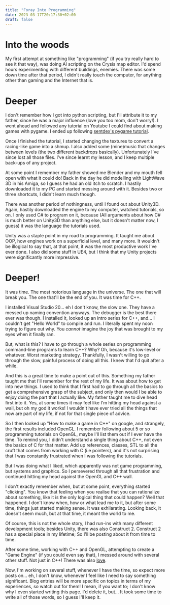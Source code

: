 ```yaml
---
title: "Foray Into Programming"
date: 2023-03-17T20:17:30+02:00
draft: false
---
```


# Into the woods

My first attempt at something like "programming" (if you try really hard to see it that way), was doing AI scripting on the Crysis map editor. I'd spend hours experimenting with different buildings, enemies. There was some down time after that period, I didn't really touch the computer, for anything other than gaming and the Internet that is.

# Deeper

I don't remember how I got into python scripting, but I'll attribute it to my father, since he was a major influence (love you too mom, don't worry!). I went ahead and followed any tutorial on Youtube I could find about making games with pygame. I ended up following [sentdex's pygame tutorial](https://www.youtube.com/watch?v=ujOTNg17LjI).

Once I finished the tutorial, I started changing the textures to convert a racing-like game into a shmup. I also added some (mine)music that changes between levels (the two different backdrops basically). Unfortunately I've since lost all those files. I've since learnt my lesson, and I keep multiple back-ups of any project.

At some point I remember my father showed me Blender and my mouth fell open with what it could do! Back in the day he did modelling with LightWave 3D in his Amiga, so I guess he had an old itch to scratch. I hastily downloaded it to my PC and started messing around with it. Besides two or three shortcuts, I didn't learn much though.

There was another period of nothingness, until I found out about Unity3D. Again, hastily downloaded the engine to my computer, watched tutorials, so on. I only used C# to program on it, because (All arguments about how C# is much better on Unity3D than anything else, but it doesn't matter now, I guess) it was the language the tutorials used.

Unity was a staple point in my road to programming. It taught me about OOP, how engines work on a superficial level, and many more. It wouldn't be illogical to say that, at that point, it was the most productive work I've ever done. I also did some stuff in UE4, but I think that my Unity projects were significantly more impressive.

# Deeper!

It was time. The most notorious language in the universe. The one that will break you. The one that'll be the end of you. It was time for C++.

I installed Visual Studio 20... eh I don't know, the slow one. They have a messed up naming convention anyways. The debugger is the best there ever was though. I installed it, looked up an intro series for C++, and... I couldn't get "Hello World" to compile and run. I literally spent my noon trying to figure out why. You _cannot_ imagine the joy that was brought to my eyes when it finally ran.

But, what is this? I have to go through a whole series on programming command-line programs to learn C++? Why? Oh, because it's low-level or whatever. Worst marketing strategy. Thankfully, I wasn't willing to go through the slow, painful process of doing all this. I knew that I'd quit after a while.

And this is a great time to make a point out of this. Something my father taught me that I'll remember for the rest of my life. It was about how to get into new things. I used to think that I first had to go through all the basics to get a comprehensive grasp of the subject, and only then would I be able to enjoy doing the part that I actually like. My father taught me to dive head first into it. Yes, at some times it may feel like I'm hitting my head against a wall, but oh my god it works! I wouldn't have ever tried all the things that now are part of my life, if not for that single piece of advice.

So I then looked up "How to make a game in C++" on google, and strangely, the first results included OpenGL. I remember following about 5 or so programming tutorials on OpenGL, maybe I'll list them out if I ever have the time. To remind you, I didn't understand a single thing about C++, not even the basics of C for that matter. Add up references, classes, STL to all the cruft that comes from working with C (i.e pointers), and it's not surprising that I was constantly frustrated when I was following the tutorials.

But I was doing what I liked, which apparently was not game programming, but systems and graphics. So I persevered through all that frustration and continued hitting my head against the OpenGL and C++ wall.

I don't exactly remember when, but at some point, everything started "clicking". You know that feeling when you realise that you can rationalize about something, like it is the only logical thing that could happen? Well that happened. I don't know when, how or what lead me to it, but after some time, things just started making sense. It was exhilarating. Looking back, it doesn't seem much, but at that time, it meant the world to me.

Of course, this is not the whole story, I had run-ins with many different development tools; besides Unity, there was also Construct 2. Construct 2 has a special place in my lifetime; So I'll be posting about it from time to time.

After some time, working with C++ and OpenGL, attempting to create a "Game Engine" (if you could even say that), I messed around with several other stuff. Not just in C++! There was also [love](#love).

Now, I'm working on several stuff, whenever I have the time, so expect more posts on... eh, I don't know, whenever I feel like I need to say something significant. Blog entries will be more specific on topics in terms of my experiences, so watch out for them! I mean, if you want to; I don't know why I even started writing this page. I'd delete it, but... It took some time to write all of those words, so I guess I'll keep it.